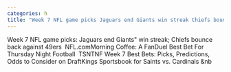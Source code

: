 ```yaml
---
categories: h
title: "Week 7 NFL game picks Jaguars end Giants win streak Chiefs bounce back against 49ers  NFLcom"
---
```

Week 7 NFL game picks: Jaguars end Giants" win streak; Chiefs bounce back against 49ers&nbsp;&nbsp;NFL.comMorning Coffee: A FanDuel Best Bet For Thursday Night Football&nbsp;&nbsp;TSNTNF Week 7 Best Bets: Picks, Predictions, Odds to Consider on DraftKings Sportsbook for Saints vs. Cardinals&nbsp;&nb